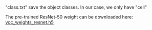 
"class.txt" save the object classes. In our case, we only have "cell"  

The pre-trained ResNet-50 weight can be downloaded here: [voc_weights_resnet.h5](https://www.dropbox.com/scl/fi/qq3293u6tsmlr3am7osrt/voc_weights_resnet.h5?rlkey=n4po6eu5x1g2qi3up7o1a0xxg&dl=0)
